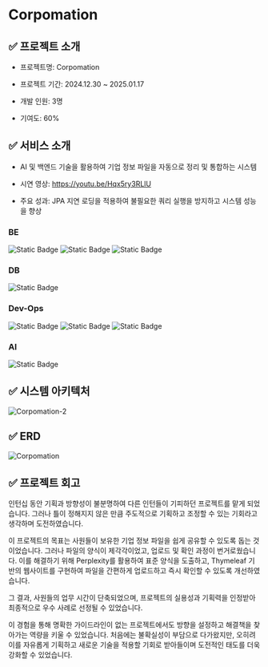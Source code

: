 # Corpomation

## ✅ 프로젝트 소개

- 프로젝트명: Corpomation

- 프로젝트 기간: 2024.12.30 ~ 2025.01.17

- 개발 인원: 3명

- 기여도: 60%

## ✅ 서비스 소개

- AI 및 백엔드 기술을 활용하여 기업 정보 파일을 자동으로 정리 및 통합하는 시스템

- 시연 영상: https://youtu.be/Hqx5ry3RLlU

- 주요 성과: JPA 지연 로딩을 적용하여 불필요한 쿼리 실행을 방지하고 시스템 성능을 향상

### BE

![Static Badge](https://img.shields.io/badge/springboot-%236DB33F?style=flat-square&logo=springboot&logoColor=%23FFFFFF&color=%236DB33F) ![Static Badge](https://img.shields.io/badge/springsecurity-%236DB33F?style=flat-square&logo=springsecurity&logoColor=%23FFFFFF&color=%236DB33F) ![Static Badge](https://img.shields.io/badge/java-%23139BB4?style=flat-square&color=%23139BB4)

### DB
![Static Badge](https://img.shields.io/badge/MySQL-%234479A1?style=flat-square&logo=mysql&logoColor=%23FFFFFF&color=%234479A1)

### Dev-Ops
![Static Badge](https://img.shields.io/badge/amazonec2-%23FF9900?style=flat-square&logo=amazonec2&logoColor=%23FFFFFF&color=%23FF9900) ![Static Badge](https://img.shields.io/badge/amazons3-%23569A31?style=flat-square&logo=amazons3&logoColor=%23FFFFFF&color=%23569A31) ![Static Badge](https://img.shields.io/badge/amazonrds-%23527FFF?style=flat-square&logo=amazonrds&logoColor=%23FFFFFF&color=%23527FFF)

### AI
![Static Badge](https://img.shields.io/badge/perplexity-%231FB8CD?style=flat-square&logo=perplexity&logoColor=%23FFFFFF&color=%231FB8CD)

## ✅ 시스템 아키텍처

![Corpomation-2](https://github.com/user-attachments/assets/fe2c2645-8fc3-4f19-9694-fcbb50707a93)

## ✅ ERD

![Corpomation](https://github.com/user-attachments/assets/bf2ea535-9de0-465d-8511-5436e08e072b)

## ✅ 프로젝트 회고

인턴십 동안 기획과 방향성이 불분명하여 다른 인턴들이 기피하던 프로젝트를 맡게 되었습니다. 그러나 틀이 정해지지 않은 만큼 주도적으로 기획하고 조정할 수 있는 기회라고 생각하며 도전하였습니다.

이 프로젝트의 목표는 사원들이 보유한 기업 정보 파일을 쉽게 공유할 수 있도록 돕는 것이었습니다. 그러나 파일의 양식이 제각각이었고, 업로드 및 확인 과정이 번거로웠습니다. 이를 해결하기 위해 Perplexity를 활용하여 표준 양식을 도출하고, Thymeleaf 기반의 웹사이트를 구현하여 파일을 간편하게 업로드하고 즉시 확인할 수 있도록 개선하였습니다.

그 결과, 사원들의 업무 시간이 단축되었으며, 프로젝트의 실용성과 기획력을 인정받아 최종적으로 우수 사례로 선정될 수 있었습니다.

이 경험을 통해 명확한 가이드라인이 없는 프로젝트에서도 방향을 설정하고 해결책을 찾아가는 역량을 키울 수 있었습니다. 처음에는 불확실성이 부담으로 다가왔지만, 오히려 이를 자유롭게 기획하고 새로운 기술을 적용할 기회로 받아들이며 도전적인 태도를 더욱 강화할 수 있었습니다.

